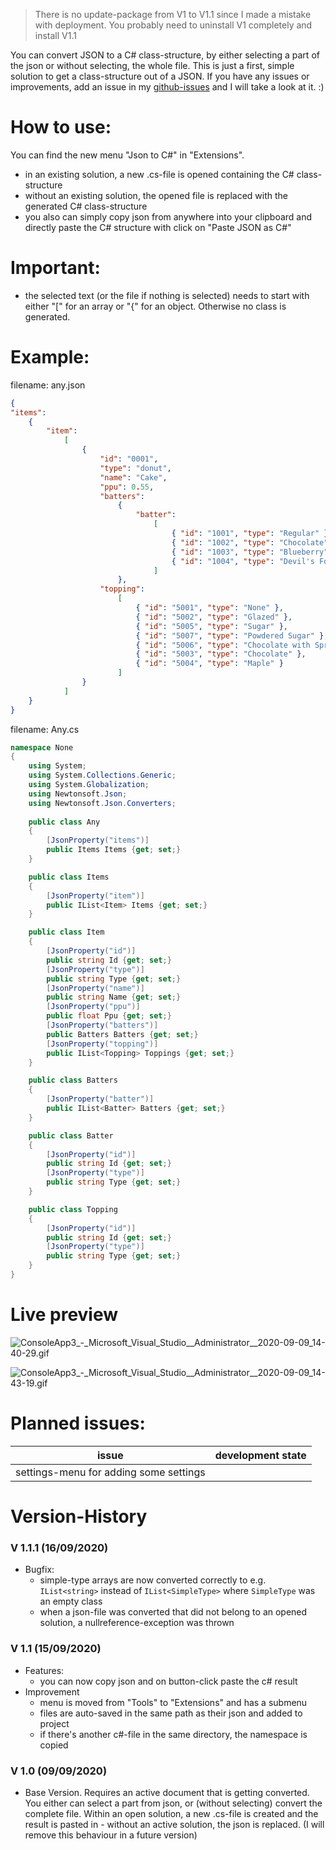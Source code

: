 > There is no update-package from V1 to V1.1 since I made a mistake with deployment. You probably need to uninstall V1 completely and install V1.1 

You can convert JSON to a C# class-structure, by either selecting a part of the json or without selecting, the whole file.
This is just a first, simple solution to get a class-structure out of a JSON. If you have any issues or improvements, add an issue in my [github-issues](https://github.com/matthiasburger/Json2Csharp-Issues/issues) and I will take a look at it. :)

# How to use:

You can find the new menu "Json to C#" in "Extensions".

* in an existing solution, a new .cs-file is opened containing the C# class-structure
* without an existing solution, the opened file is replaced with the generated C# class-structure
* you also can simply copy json from anywhere into your clipboard and directly paste the C# structure with click on "Paste JSON as C#"

# Important:
 * the selected text (or the file if nothing is selected) needs to start with either "[" for an array or "{" for an object. Otherwise no class is generated.

# Example:

filename: any.json
```json
{
"items":
    {
        "item":
            [
                {
                    "id": "0001",
                    "type": "donut",
                    "name": "Cake",
                    "ppu": 0.55,
                    "batters":
                        {
                            "batter":
                                [
                                    { "id": "1001", "type": "Regular" },
                                    { "id": "1002", "type": "Chocolate" },
                                    { "id": "1003", "type": "Blueberry" },
                                    { "id": "1004", "type": "Devil's Food" }
                                ]
                        },
                    "topping":
                        [
                            { "id": "5001", "type": "None" },
                            { "id": "5002", "type": "Glazed" },
                            { "id": "5005", "type": "Sugar" },
                            { "id": "5007", "type": "Powdered Sugar" },
                            { "id": "5006", "type": "Chocolate with Sprinkles" },
                            { "id": "5003", "type": "Chocolate" },
                            { "id": "5004", "type": "Maple" }
                        ]
                }
            ]
    }
}
```

filename: Any.cs
```csharp
namespace None
{
    using System;
    using System.Collections.Generic;
    using System.Globalization;
    using Newtonsoft.Json;
    using Newtonsoft.Json.Converters;
    
    public class Any 
    {
        [JsonProperty("items")]
        public Items Items {get; set;}
    }

    public class Items 
    {
        [JsonProperty("item")]
        public IList<Item> Items {get; set;}
    }

    public class Item 
    {
        [JsonProperty("id")]
        public string Id {get; set;}
        [JsonProperty("type")]
        public string Type {get; set;}
        [JsonProperty("name")]
        public string Name {get; set;}
        [JsonProperty("ppu")]
        public float Ppu {get; set;}
        [JsonProperty("batters")]
        public Batters Batters {get; set;}
        [JsonProperty("topping")]
        public IList<Topping> Toppings {get; set;}
    }

    public class Batters 
    {
        [JsonProperty("batter")]
        public IList<Batter> Batters {get; set;}
    }

    public class Batter 
    {
        [JsonProperty("id")]
        public string Id {get; set;}
        [JsonProperty("type")]
        public string Type {get; set;}
    }

    public class Topping 
    {
        [JsonProperty("id")]
        public string Id {get; set;}
        [JsonProperty("type")]
        public string Type {get; set;}
    }
}
```

# Live preview

![ConsoleApp3_-_Microsoft_Visual_Studio__Administrator__2020-09-09_14-40-29.gif](ConsoleApp3_-_Microsoft_Visual_Studio__Administrator__2020-09-09_14-40-29.gif)

![ConsoleApp3_-_Microsoft_Visual_Studio__Administrator__2020-09-09_14-43-19.gif](ConsoleApp3_-_Microsoft_Visual_Studio__Administrator__2020-09-09_14-43-19.gif)

# Planned issues:
| issue | development state |
| --- | --- |
| settings-menu for adding some settings | |

# Version-History

### V 1.1.1 (16/09/2020)
* Bugfix:
  * simple-type arrays are now converted correctly to e.g. `IList<string>` instead of `IList<SimpleType>` where `SimpleType` was an empty class
  * when a json-file was converted that did not belong to an opened solution, a nullreference-exception was thrown

### V 1.1 (15/09/2020)
* Features: 
  * you can now copy json and on button-click paste the c# result
* Improvement
  * menu is moved from "Tools" to "Extensions" and has a submenu
  * files are auto-saved in the same path as their json and added to project
  * if there's another c#-file in the same directory, the namespace is copied

### V 1.0 (09/09/2020)
* Base Version. Requires an active document that is getting converted. You either can select a part from json, or (without selecting) convert the complete file. Within an open solution, a new .cs-file is created and the result is pasted in - without an active solution, the json is replaced. (I will remove this behaviour in a future version)

